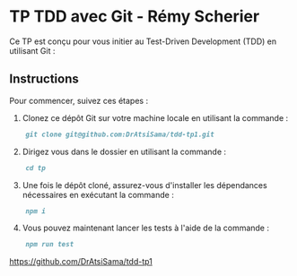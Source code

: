# TP TDD avec Git - Rémy Scherier

Ce TP est conçu pour vous initier au Test-Driven Development (TDD) en utilisant Git :

## Instructions

Pour commencer, suivez ces étapes :

1. Clonez ce dépôt Git sur votre machine locale en utilisant la commande :
```markdown
    git clone git@github.com:DrAtsiSama/tdd-tp1.git
```
2. Dirigez vous dans le dossier en utilisant la commande :
```markdown
    cd tp
```
3. Une fois le dépôt cloné, assurez-vous d'installer les dépendances nécessaires en exécutant la commande :
```markdown
    npm i
```
4. Vous pouvez maintenant lancer les tests à l'aide de la commande :
```markdown
    npm run test
```

https://github.com/DrAtsiSama/tdd-tp1